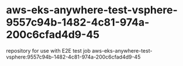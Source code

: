 # aws-eks-anywhere-test-vsphere-9557c94b-1482-4c81-974a-200c6cfad4d9-45
repository for use with E2E test job aws-eks-anywhere-test-vsphere:9557c94b-1482-4c81-974a-200c6cfad4d9-45
